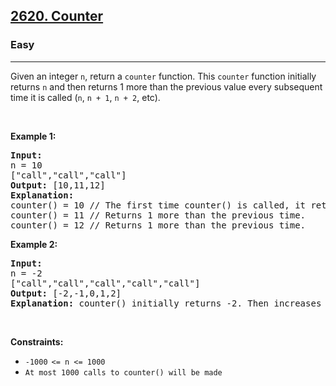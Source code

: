 <h2><a href="https://leetcode.com/problems/counter/solution/">2620. Counter</a></h2><h3>Easy</h3><hr><div><p>Given an integer&nbsp;<code>n</code>,&nbsp;return a <code>counter</code> function. This <code>counter</code> function initially returns&nbsp;<code>n</code>&nbsp;and then returns 1 more than the previous value every subsequent time it is called (<code>n</code>, <code>n + 1</code>, <code>n + 2</code>, etc).</p>

<p>&nbsp;</p>
<p><strong class="example">Example 1:</strong></p>

<pre><strong>Input:</strong> 
n = 10 
["call","call","call"]
<strong>Output:</strong> [10,11,12]
<strong>Explanation: 
</strong>counter() = 10 // The first time counter() is called, it returns n.
counter() = 11 // Returns 1 more than the previous time.
counter() = 12 // Returns 1 more than the previous time.
</pre>

<p><strong class="example">Example 2:</strong></p>

<pre><strong>Input:</strong> 
n = -2
["call","call","call","call","call"]
<strong>Output:</strong> [-2,-1,0,1,2]
<strong>Explanation:</strong> counter() initially returns -2. Then increases after each sebsequent call.
</pre>

<p>&nbsp;</p>
<p><strong>Constraints:</strong></p>

<ul>
	<li><code>-1000<sup>&nbsp;</sup>&lt;= n &lt;= 1000</code></li>
	<li><code>At most 1000 calls to counter() will be made</code></li>
</ul>
</div>